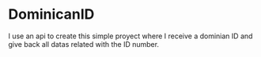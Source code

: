 # DominicanID


I use an api to create this simple proyect where I receive a dominian ID 
and give back all datas related with the ID number.
